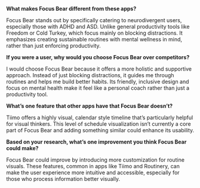 **What makes Focus Bear different from these apps?**

Focus Bear stands out by specifically catering to neurodivergent users, especially those with ADHD and ASD. Unlike general productivity tools like Freedom or Cold Turkey, which focus mainly on blocking distractions. It emphasizes creating sustainable routines with mental wellness in mind, rather than just enforcing productivity.

**If you were a user, why would you choose Focus Bear over competitors?**

I would choose Focus Bear because it offers a more holistic and supportive approach. Instead of just blocking distractions, it guides me through routines and helps me build better habits. Its friendly, inclusive design and focus on mental health make it feel like a personal coach rather than just a productivity tool.

**What’s one feature that other apps have that Focus Bear doesn’t?**

Tiimo offers a highly visual, calendar style timeline that’s particularly helpful for visual thinkers. This level of schedule visualization isn’t currently a core part of Focus Bear and adding something similar could enhance its usability.

**Based on your research, what’s one improvement you think Focus Bear could make?**

Focus Bear could improve by introducing more customization for routine visuals. These features, common in apps like Tiimo and Routinery, can make the user experience more intuitive and accessible, especially for those who process information better visually.
